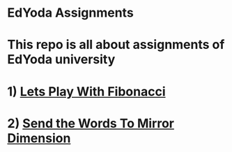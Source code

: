 # EdYoda Assignments
 # This repo is all about assignments of EdYoda university 
 # 1) [Lets Play With Fibonacci](https://github.com/mayur-data-science/EdYoda_Assignments/blob/main/fibonacci.py)
 # 2) [Send the Words To Mirror Dimension](https://github.com/mayur-data-science/EdYoda_Assignments/blob/main/words_to_mirror.py)
 
